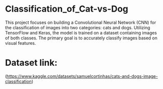 # Classification_of_Cat-vs-Dog
This project focuses on building a Convolutional Neural Network (CNN) for the classification of images into two categories: cats and dogs. Utilizing TensorFlow and Keras, the model is trained on a dataset containing images of both classes. The primary goal is to accurately classify images based on visual features.
# Dataset link:
(https://www.kaggle.com/datasets/samuelcortinhas/cats-and-dogs-image-classification)
